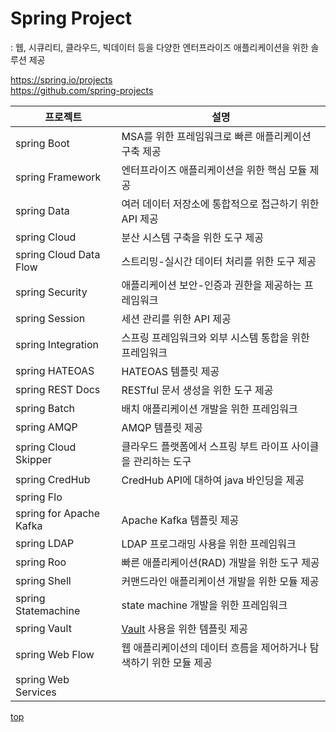 # Spring Project  
: 웹, 시큐리티, 클라우드, 빅데이터 등을 다양한 엔터프라이즈 애플리케이션을 위한 솔루션 제공    

https://spring.io/projects    
https://github.com/spring-projects     


프로젝트 | 설명
---|---
spring Boot             | MSA를 위한 프레임워크로 빠른 애플리케이션 구축 제공    
spring Framework        | 엔터프라이즈 애플리케이션을 위한 핵심 모듈 제공
spring Data             | 여러 데이터 저장소에 통합적으로 접근하기 위한 API 제공
spring Cloud            | 분산 시스템 구축을 위한 도구 제공   
spring Cloud Data Flow  | 스트리밍-실시간 데이터 처리를 위한 도구 제공
spring Security         | 애플리케이션 보안-인증과 권한을 제공하는 프레임워크   
spring Session          | 세션 관리를 위한 API 제공  
spring Integration      | 스프링 프레임워크와 외부 시스템 통합을 위한 프레임워크   
spring HATEOAS          | HATEOAS 템플릿 제공
spring REST Docs        | RESTful 문서 생성을 위한 도구 제공   
spring Batch            | 배치 애플리케이션 개발을 위한 프레임워크
spring AMQP             | AMQP 템플릿 제공
spring Cloud Skipper    | 클라우드 플랫폼에서 스프링 부트 라이프 사이클을 관리하는 도구    
spring CredHub          | CredHub API에 대하여 java 바인딩을 제공      
spring Flo              |
spring for Apache Kafka | Apache Kafka 템플릿 제공
spring LDAP             | LDAP 프로그래밍 사용을 위한 프레임워크  
spring Roo              | 빠른 애플리케이션(RAD) 개발을 위한 도구 제공
spring Shell            | 커맨드라인 애플리케이션 개발을 위한 모듈 제공  
spring Statemachine     | state machine 개발을 위한 프레임워크  
spring Vault            | [Vault](https://www.vaultproject.io/) 사용을 위한 템플릿 제공   
spring Web Flow         | 웹 애플리케이션의 데이터 흐름을 제어하거나 탐색하기 위한 모듈 제공    
spring Web Services     |



[top](#)

